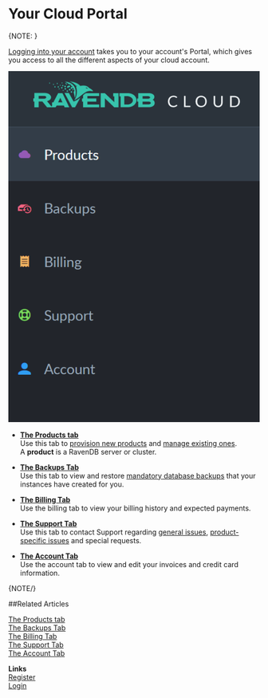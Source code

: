 # Your Cloud Portal  

{NOTE: }

[Logging into your account](../../cloud/cloud-overview#login-to-your-account) 
takes you to your account's Portal, which gives you access to all the different aspects of your cloud account.  

!["Account Portal"](images\portal-000.png "Account Portal")  


* **[The Products tab](../../cloud/portal/cloud-portal-products-tab)**  
  Use this tab to [provision new products](../../cloud/portal/cloud-portal-products-tab#provisioning-a-new-product) and 
  [manage existing ones](../../cloud/portal/cloud-portal-products-tab#managing-an-existing-product).  
  A **product** is a RavenDB server or cluster.  

* **[The Backups Tab](../../cloud/portal/cloud-portal-backups-tab)**  
  Use this tab to view and restore [mandatory database backups](../../cloud/cloud-backup-and-restore#the-mandatory-backup-routine) 
  that your instances have created for you.  

* **[The Billing Tab](../../cloud/portal/cloud-portal-billing-tab)**  
  Use the billing tab to view your billing history and expected payments.  

* **[The Support Tab](../../cloud/portal/cloud-portal-support-tab)**  
  Use this tab to contact Support regarding [general issues](../../cloud/portal/cloud-portal-support-tab#submit-a-general-support-call), 
  [product-specific issues](../../cloud/portal/cloud-portal-support-tab#submit-a-product-specific-support-call) and special requests.  

* **[The Account Tab](../../cloud/portal/cloud-portal-account-tab)**  
  Use the account tab to view and edit your invoices and credit card information.  

{NOTE/}

##Related Articles
  
[The Products tab](../../cloud/portal/cloud-portal-products-tab)  
[The Backups Tab](../../cloud/portal/cloud-portal-backups-tab)  
[The Billing Tab](../../cloud/portal/cloud-portal-billing-tab)  
[The Support Tab](../../cloud/portal/cloud-portal-support-tab)  
[The Account Tab](../../cloud/portal/cloud-portal-account-tab)  
  
**Links**  
[Register]( https://cloud.ravendb.net/user/register)  
[Login]( https://cloud.ravendb.net/user/login)  
